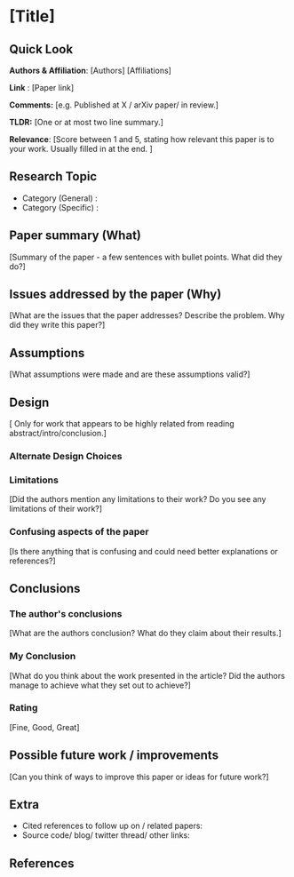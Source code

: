 
# [Title]
## Quick Look

**Authors & Affiliation**: [Authors] [Affiliations]

**Link** : [Paper link]

**Comments:**  [e.g. Published at X / arXiv paper/ in review.]

**TLDR:** [One or at most two line summary.] 

**Relevance**: [Score between 1 and 5, stating how relevant this paper is to your work. Usually filled in at the end. ]

## Research Topic
- Category (General) :
- Category (Specific) :

## Paper summary (What)
[Summary of the paper - a few sentences with bullet points. What did they do?]

## Issues addressed by the paper (Why)
[What are the issues that the paper addresses? Describe the problem. Why did they write this paper?]

## Assumptions
[What assumptions were made and are these assumptions valid?]

## Design
[ Only for work that appears to be highly related from reading abstract/intro/conclusion.]

### Alternate Design Choices

### Limitations
[Did the authors mention any limitations to their work? Do you see any limitations of their work?]

### Confusing aspects of the paper
[Is there anything that is confusing and could need better explanations or references?]

## Conclusions

### The author's conclusions
[What are the authors conclusion? What do they claim about their results.]

### My Conclusion
[What do you think about the work presented in the article? Did the authors manage to achieve what they set out to achieve?]

### Rating
[Fine, Good, Great]

## Possible future work / improvements
[Can you think of ways to improve this paper or ideas for future work?]

## Extra
- Cited references to follow up on / related papers:
- Source code/ blog/ twitter thread/ other links:

## References